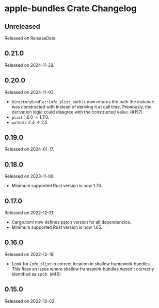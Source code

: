 # apple-bundles Crate Changelog

<!-- next-header -->

## Unreleased

Released on ReleaseDate.

## 0.21.0

Released on 2024-11-29.

## 0.20.0

Released on 2024-11-03.

* `DirectoryBundle::info_plist_path()` now returns the path the instance was
  constructed with instead of deriving it at call time. Previously, the
  derivation logic could disagree with the constructed value. (#157)
* `plist` 1.6.0 -> 1.7.0.
* `walkdir` 2.4 -> 2.5.

## 0.19.0

Released on 2024-01-17.

## 0.18.0

Released on 2023-11-06.

* Minimum supported Rust version is now 1.70.

## 0.17.0

Released on 2022-12-21.

* Cargo.toml now defines patch version for all dependencies.
* Minimum supported Rust version is now 1.65.

## 0.16.0

Released on 2022-12-18.

* Look for `Info.plist` in correct location in shallow framework bundles. This
  fixes an issue where shallow framework bundles weren't correctly identified
  as such. (#46)

## 0.15.0

Released on 2022-10-02.
